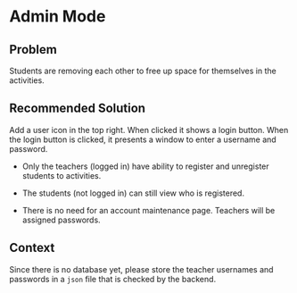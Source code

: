 # Admin Mode

## Problem

Students are removing each other to free up space for themselves in the activities.

## Recommended Solution

Add a user icon in the top right. When clicked it shows a login button. When the login button is clicked, it presents a window to enter a username and password.

- Only the teachers (logged in) have ability to register and unregister students to activities.

- The students (not logged in) can still view who is registered.

- There is no need for an account maintenance page. Teachers will be assigned passwords.

## Context

Since there is no database yet, please store the teacher usernames and passwords in a `json` file that is checked by the backend.

